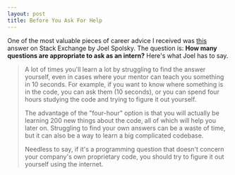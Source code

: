 ```yaml
---
layout: post
title: Before You Ask For Help
---
```


One of the most valuable pieces of career advice I received was [this](https://softwareengineering.stackexchange.com/a/84398/217385) answer on Stack Exchange by Joel Spolsky. The question is: **How many questions are appropriate to ask as an intern?** Here's what Joel has to say. 

> A lot of times you'll learn a lot by struggling to find the answer yourself, even in cases where your mentor can teach you something in 10 seconds. For example, if you want to know where something is in the code, you can ask them (10 seconds), or you can spend four hours studying the code and trying to figure it out yourself. 
>
> 
>
> The advantage of the "four-hour" option is that you will actually be learning 200 new things about the code, all of which will help you later on. Struggling to find your own answers can be a waste of time, but it can also be a way to learn a big complicated codebase.
>
> 
>
> Needless to say, if it's a programming question that doesn't concern your company's own proprietary code, you should try to figure it out yourself using the internet.